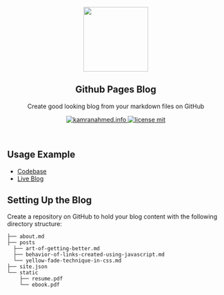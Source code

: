 <p align="center">
  <img height="150" src="./.github/assets/flash.png" />
  <h2 align="center">Github Pages Blog</h2>
  <p align="center">Create good looking blog from your markdown files on GitHub<p>
  <p align="center">
    <a href="https://kamranahmed.info">
    	<img src="https://img.shields.io/badge/-Visit%20Sample%20Blog%20‎ ‎ -teal.svg?style=flat&colorA=teal" alt="kamranahmed.info" />
    </a>
    <a href="license">
    	<img src="https://img.shields.io/badge/License-MIT-0a0a0a.svg?style=flat&colorA=0a0a0a" alt="license mit" />
    </a>
  </p>
</p>

<br>

## Usage Example

* [Codebase](https://github.com/kamranahmedse/kamranahmedse.github.io)
* [Live Blog](https://kamranahmed.info)


## Setting Up the Blog

Create a repository on GitHub to hold your blog content with the following directory structure:

```shell
├── about.md
├── posts
  ├── art-of-getting-better.md
  ├── behavior-of-links-created-using-javascript.md
  └── yellow-fade-technique-in-css.md
├── site.json
└── static
    ├── resume.pdf
    └── ebook.pdf
```
